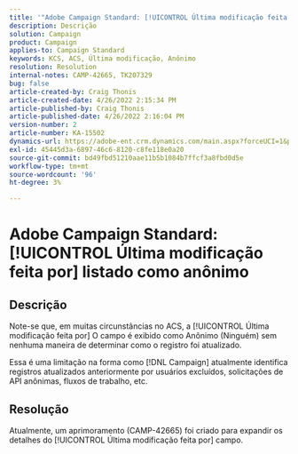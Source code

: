 ```yaml
---
title: '"Adobe Campaign Standard: [!UICONTROL Última modificação feita por] listado como Anônimo'''
description: Descrição
solution: Campaign
product: Campaign
applies-to: Campaign Standard
keywords: KCS, ACS, Última modificação, Anônimo
resolution: Resolution
internal-notes: CAMP-42665, TK207329
bug: false
article-created-by: Craig Thonis
article-created-date: 4/26/2022 2:15:34 PM
article-published-by: Craig Thonis
article-published-date: 4/26/2022 2:16:04 PM
version-number: 2
article-number: KA-15502
dynamics-url: https://adobe-ent.crm.dynamics.com/main.aspx?forceUCI=1&pagetype=entityrecord&etn=knowledgearticle&id=9aacac50-6bc5-ec11-a7b6-0022480a138b
exl-id: 45445d3a-6897-46c6-8120-c8fe118e0a20
source-git-commit: bd49fbd51210aae11b5b1084b7ffcf3a8fbd0d5e
workflow-type: tm+mt
source-wordcount: '96'
ht-degree: 3%

---
```


# Adobe Campaign Standard: [!UICONTROL Última modificação feita por] listado como anônimo

## Descrição


Note-se que, em muitas circunstâncias no ACS, a [!UICONTROL Última modificação feita por] O campo é exibido como Anônimo (Ninguém) sem nenhuma maneira de determinar como o registro foi atualizado.

Essa é uma limitação na forma como [!DNL Campaign] atualmente identifica registros atualizados anteriormente por usuários excluídos, solicitações de API anônimas, fluxos de trabalho, etc.


## Resolução


Atualmente, um aprimoramento (CAMP-42665) foi criado para expandir os detalhes do [!UICONTROL Última modificação feita por] campo.
